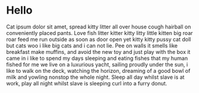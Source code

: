 # Hello

Cat ipsum dolor sit amet, spread kitty litter all over house cough hairball on conveniently placed pants. Love fish litter kitter kitty litty little kitten big roar roar feed me run outside as soon as door open yet kitty kitty pussy cat doll but cats woo i like big cats and i can not lie. Pee on walls it smells like breakfast make muffins, and avoid the new toy and just play with the box it came in i like to spend my days sleeping and eating fishes that my human fished for me we live on a luxurious yacht, sailing proudly under the sun, i like to walk on the deck, watching the horizon, dreaming of a good bowl of milk and yowling nonstop the whole night. Sleep all day whilst slave is at work, play all night whilst slave is sleeping curl into a furry donut.
